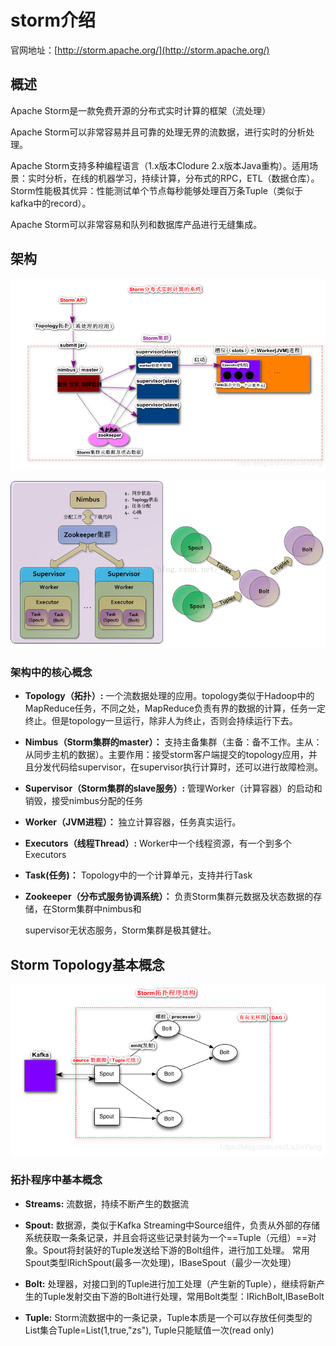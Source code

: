 # storm介绍

官网地址：[http://storm.apache.org/](http://storm.apache.org/)

## 概述

Apache Storm是一款免费开源的分布式实时计算的框架（流处理）

Apache Storm可以非常容易并且可靠的处理无界的流数据，进行实时的分析处理。

Apache Storm支持多种编程语言（1.x版本Clodure 2.x版本Java重构）。适用场景：实时分析，在线的机器学习，持续计算，分布式的RPC，ETL（数据仓库）。Storm性能极其优异：性能测试单个节点每秒能够处理百万条Tuple（类似于kafka中的record）。

Apache Storm可以非常容易和队列和数据库产品进行无缝集成。



## 架构

![img](img/storm01.png)



![img](img/storm03.png)

### 架构中的核心概念

- **Topology（拓扑）:** 一个流数据处理的应用。topology类似于Hadoop中的MapReduce任务，不同之处，MapReduce负责有界的数据的计算，任务一定终止。但是topology一旦运行，除非人为终止，否则会持续运行下去。

- **Nimbus（Storm集群的master）：** 支持主备集群（主备：备不工作。主从：从同步主机的数据）。主要作用：接受storm客户端提交的topology应用，并且分发代码给supervisor，在supervisor执行计算时，还可以进行故障检测。

- **Supervisor（Storm集群的slave服务）:** 管理Worker（计算容器）的启动和销毁，接受nimbus分配的任务

- **Worker（JVM进程）：** 独立计算容器，任务真实运行。

- **Executors（线程Thread）:** Worker中一个线程资源，有一个到多个Executors

- **Task(任务)：** Topology中的一个计算单元，支持并行Task

- **Zookeeper（分布式服务协调系统）：** 负责Storm集群元数据及状态数据的存储，在Storm集群中nimbus和

  supervisor无状态服务，Storm集群是极其健壮。
  



## Storm Topology基本概念

![img](img/storm02.png)

### 拓扑程序中基本概念

- **Streams:** 流数据，持续不断产生的数据流

- **Spout:** 数据源，类似于Kafka Streaming中Source组件，负责从外部的存储系统获取一条条记录，并且会将这些记录封装为一个==Tuple（元组）==对象。Spout将封装好的Tuple发送给下游的Bolt组件，进行加工处理。 常用Spout类型IRichSpout(最多一次处理)，IBaseSpout（最少一次处理）

- **Bolt:** 处理器，对接口到的Tuple进行加工处理（产生新的Tuple），继续将新产生的Tuple发射交由下游的Bolt进行处理，常用Bolt类型：IRichBolt,IBaseBolt

- **Tuple:** Storm流数据中的一条记录，Tuple本质是一个可以存放任何类型的List集合Tuple=List(1,true,"zs"), Tuple只能赋值一次(read only)
